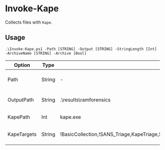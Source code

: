 # Invoke-Kape

Collects files with `Kape`.

## Usage

`.\Invoke-Kape.ps1 -Path [STRING] -Output [STRING] -StringLength [Int] -ArchiveName [STRING] -Archive [Bool]`

| Option      | Type   | Default                                                                                                                                                                   | Description                                            |
| ----------- | ------ | ------------------------------------------------------------------------------------------------------------------------------------------------------------------------- | ------------------------------------------------------ |
| Path        | String | -                                                                                                                                                                         | Path from which Kape shall collect                     |
| OutputPath  | String | .\results\ramforensics                                                                                                                                                    | Path to write RamForensics Output                      |
| KapePath    | Int    | kape.exe                                                                                                                                                                  | Path to Kape Executable                                |
| KapeTargets | String | !BasicCollection,!SANS_Triage,KapeTriage,ServerTriage,CombinedLogs,IRCClients,RecycleBin,RemoteAdmin,SOFELK,SQLiteDatabases,TorrentClients,RecentFileCache,StartupFolders | Kape Collection Targets                                |